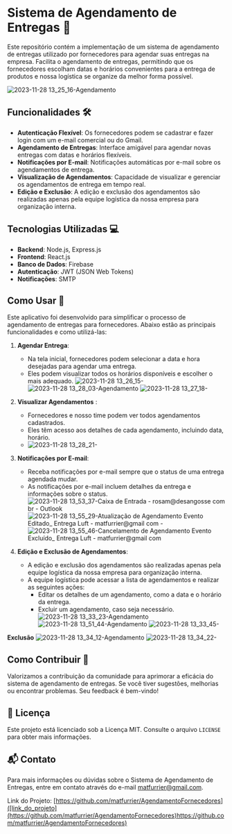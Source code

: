# Sistema de Agendamento de Entregas 🚚

Este repositório contém a implementação de um sistema de agendamento de entregas utilizado por fornecedores para agendar suas entregas na empresa. 
Facilita o agendamento de entregas, permitindo que os fornecedores escolham datas e horários convenientes para a entrega de produtos e nossa logística se organize da melhor forma possível.

![2023-11-28 13_25_16-Agendamento](https://github.com/matfurrier/AgendamentoFornecedores/assets/30526394/fc365a3a-9078-423e-bd39-92975c022803)

## Funcionalidades 🛠

- **Autenticação Flexível**: Os fornecedores podem se cadastrar e fazer login com um e-mail comercial ou do Gmail.
- **Agendamento de Entregas**: Interface amigável para agendar novas entregas com datas e horários flexíveis.
- **Notificações por E-mail**: Notificações automáticas por e-mail sobre os agendamentos de entrega.
- **Visualização de Agendamentos**: Capacidade de visualizar e gerenciar os agendamentos de entrega em tempo real.
- **Edição e Exclusão**: A edição e exclusão dos agendamentos são realizadas apenas pela equipe logística da nossa empresa para organização interna.

## Tecnologias Utilizadas 💻

- **Backend**: Node.js, Express.js
- **Frontend**: React.js
- **Banco de Dados**: Firebase
- **Autenticação**: JWT (JSON Web Tokens)
- **Notificações**: SMTP

## Como Usar 📖

Este aplicativo foi desenvolvido para simplificar o processo de agendamento de entregas para fornecedores. Abaixo estão as principais funcionalidades e como utilizá-las:

1. **Agendar Entrega**:
   - Na tela inicial, fornecedores podem selecionar a data e hora desejadas para agendar uma entrega.
   - Eles podem visualizar todos os horários disponíveis e escolher o mais adequado.
   ![2023-11-28 13_26_15-](https://github.com/matfurrier/AgendamentoFornecedores/assets/30526394/f5387d34-b8cd-4225-95ff-4e2a9321b8b1)
   ![2023-11-28 13_28_03-Agendamento](https://github.com/matfurrier/AgendamentoFornecedores/assets/30526394/c760812e-4bbc-4650-b486-f8ab378248dc)
   ![2023-11-28 13_27_18-](https://github.com/matfurrier/AgendamentoFornecedores/assets/30526394/93eb5e25-0b49-4174-a32a-47b42e05ce97)

2. **Visualizar Agendamentos** :
   - Fornecedores e nosso time podem ver todos agendamentos cadastrados.
   - Eles têm acesso aos detalhes de cada agendamento, incluindo data, horário.
   - ![2023-11-28 13_28_21-](https://github.com/matfurrier/AgendamentoFornecedores/assets/30526394/b52f980d-0c98-49d3-8d74-78dd7adca671)
  

3. **Notificações por E-mail**:
   - Receba notificações por e-mail sempre que o status de uma entrega agendada mudar.
   - As notificações por e-mail incluem detalhes da entrega e informações sobre o status.
   ![2023-11-28 13_53_37-Caixa de Entrada - rosam@desangosse com br - Outlook](https://github.com/matfurrier/AgendamentoFornecedores/assets/30526394/9b80fc73-8384-41e4-a0b2-fef4ae1ff2aa)
   ![2023-11-28 13_55_29-Atualização de Agendamento Evento Editado_ Entrega Luft - matfurrier@gmail com -](https://github.com/matfurrier/AgendamentoFornecedores/assets/30526394/86c78013-7ae9-4a85-ad5f-d9a4655a3668)
   ![2023-11-28 13_55_46-Cancelamento de Agendamento Evento Excluído_ Entrega Luft - matfurrier@gmail com](https://github.com/matfurrier/AgendamentoFornecedores/assets/30526394/2f56aacc-97c4-4b99-9eb3-b58ce1b8ceec)

4. **Edição e Exclusão de Agendamentos**:
   - A edição e exclusão dos agendamentos são realizadas apenas pela equipe logística da nossa empresa para organização interna.
   - A equipe logística pode acessar a lista de agendamentos e realizar as seguintes ações:
     - Editar os detalhes de um agendamento, como a data e o horário da entrega.
     - Excluir um agendamento, caso seja necessário.
   ![2023-11-28 13_33_23-Agendamento](https://github.com/matfurrier/AgendamentoFornecedores/assets/30526394/908e7c97-dcb3-4527-95da-27dde3d2aa39)
   ![2023-11-28 13_51_44-Agendamento](https://github.com/matfurrier/AgendamentoFornecedores/assets/30526394/ac81da28-9dff-47b8-87f3-326732c5dee2)
   ![2023-11-28 13_33_45-](https://github.com/matfurrier/AgendamentoFornecedores/assets/30526394/b91e1a52-789a-4a7d-839b-026e1574ee20)

**Exclusão**
   ![2023-11-28 13_34_12-Agendamento](https://github.com/matfurrier/AgendamentoFornecedores/assets/30526394/c1876023-31ed-480a-ab35-3ddbb7840fcd)
   ![2023-11-28 13_34_22-](https://github.com/matfurrier/AgendamentoFornecedores/assets/30526394/957260aa-b3b6-4559-a932-bbd3954375f6)


## Como Contribuir 👥

Valorizamos a contribuição da comunidade para aprimorar a eficácia do sistema de agendamento de entregas. Se você tiver sugestões, melhorias ou encontrar problemas. Seu feedback é bem-vindo!

## 📄 Licença

Este projeto está licenciado sob a Licença MIT. Consulte o arquivo `LICENSE` para obter mais informações.

## 📬 Contato

Para mais informações ou dúvidas sobre o Sistema de Agendamento de Entregas, entre em contato através do e-mail [matfurrier@gmail.com](mailto:matfurrier@gmail.com).

Link do Projeto: [https://github.com/matfurrier/AgendamentoFornecedores]([link_do_projeto](https://github.com/matfurrier/AgendamentoFornecedores)https://github.com/matfurrier/AgendamentoFornecedores)
